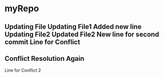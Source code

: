 # myRepo
Updating File
Updating File1
Added new line
Updating File2
Updated File2
New line for second commit
Line for Conflict
-----------------------------------
Conflict Resolution Again
-----------------------------------
Line for Conflict 2


